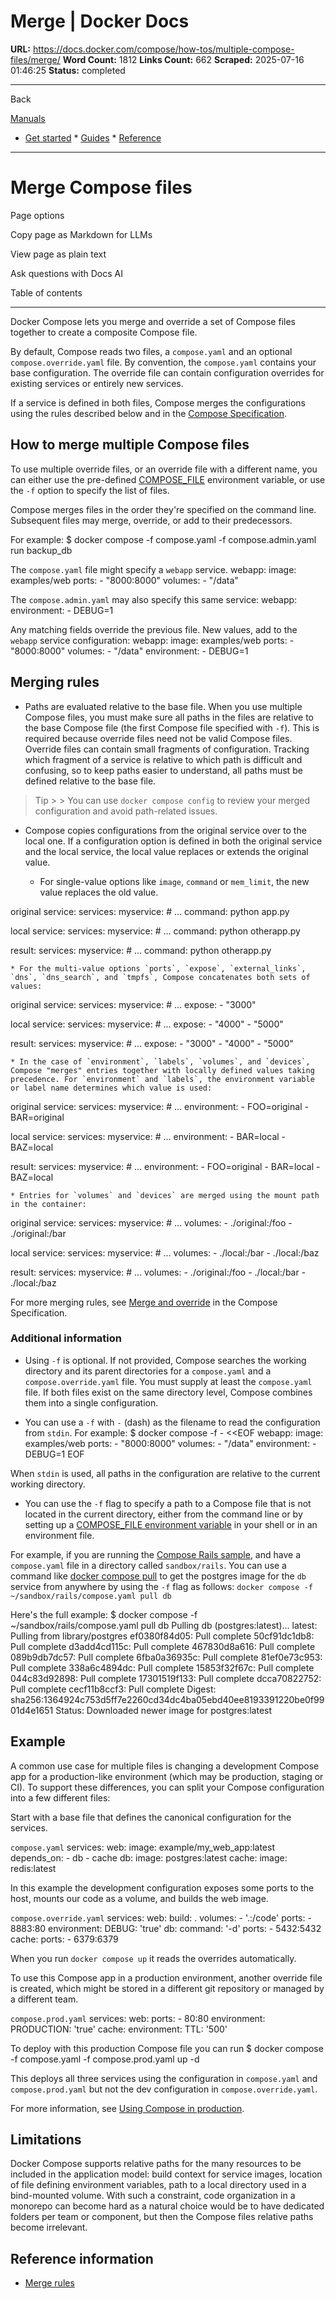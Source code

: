 # Merge | Docker Docs

**URL:** https://docs.docker.com/compose/how-tos/multiple-compose-files/merge/
**Word Count:** 1812
**Links Count:** 662
**Scraped:** 2025-07-16 01:46:25
**Status:** completed

---

Back

[Manuals](https://docs.docker.com/manuals/)

  * [Get started](https://docs.docker.com/get-started/)   * [Guides](https://docs.docker.com/guides/)   * [Reference](https://docs.docker.com/reference/)

* * *

# Merge Compose files

Page options

Copy page as Markdown for LLMs

View page as plain text

Ask questions with Docs AI

Table of contents

* * *

Docker Compose lets you merge and override a set of Compose files together to create a composite Compose file.

By default, Compose reads two files, a `compose.yaml` and an optional `compose.override.yaml` file. By convention, the `compose.yaml` contains your base configuration. The override file can contain configuration overrides for existing services or entirely new services.

If a service is defined in both files, Compose merges the configurations using the rules described below and in the [Compose Specification](https://docs.docker.com/reference/compose-file/merge/).

## How to merge multiple Compose files

To use multiple override files, or an override file with a different name, you can either use the pre-defined [COMPOSE\_FILE](https://docs.docker.com/compose/how-tos/environment-variables/envvars/#compose_file) environment variable, or use the `-f` option to specify the list of files.

Compose merges files in the order they're specified on the command line. Subsequent files may merge, override, or add to their predecessors.

For example:               $ docker compose -f compose.yaml -f compose.admin.yaml run backup_db     

The `compose.yaml` file might specify a `webapp` service.               webapp:       image: examples/web       ports:         - "8000:8000"       volumes:         - "/data"

The `compose.admin.yaml` may also specify this same service:               webapp:       environment:         - DEBUG=1

Any matching fields override the previous file. New values, add to the `webapp` service configuration:               webapp:       image: examples/web       ports:         - "8000:8000"       volumes:         - "/data"       environment:         - DEBUG=1

## Merging rules

  * Paths are evaluated relative to the base file. When you use multiple Compose files, you must make sure all paths in the files are relative to the base Compose file \(the first Compose file specified with `-f`\). This is required because override files need not be valid Compose files. Override files can contain small fragments of configuration. Tracking which fragment of a service is relative to which path is difficult and confusing, so to keep paths easier to understand, all paths must be defined relative to the base file.

> Tip >  > You can use `docker compose config` to review your merged configuration and avoid path-related issues.

  * Compose copies configurations from the original service over to the local one. If a configuration option is defined in both the original service and the local service, the local value replaces or extends the original value.

    * For single-value options like `image`, `command` or `mem_limit`, the new value replaces the old value.

original service:                      services:             myservice:               # ...               command: python app.py

local service:                      services:             myservice:               # ...               command: python otherapp.py

result:                      services:             myservice:               # ...               command: python otherapp.py

    * For the multi-value options `ports`, `expose`, `external_links`, `dns`, `dns_search`, and `tmpfs`, Compose concatenates both sets of values:

original service:                      services:             myservice:               # ...               expose:                 - "3000"

local service:                      services:             myservice:               # ...               expose:                 - "4000"                 - "5000"

result:                      services:             myservice:               # ...               expose:                 - "3000"                 - "4000"                 - "5000"

    * In the case of `environment`, `labels`, `volumes`, and `devices`, Compose "merges" entries together with locally defined values taking precedence. For `environment` and `labels`, the environment variable or label name determines which value is used:

original service:                      services:             myservice:               # ...               environment:                 - FOO=original                 - BAR=original

local service:                      services:             myservice:               # ...               environment:                 - BAR=local                 - BAZ=local

result:                      services:             myservice:               # ...               environment:                 - FOO=original                 - BAR=local                 - BAZ=local

    * Entries for `volumes` and `devices` are merged using the mount path in the container:

original service:                      services:             myservice:               # ...               volumes:                 - ./original:/foo                 - ./original:/bar

local service:                      services:             myservice:               # ...               volumes:                 - ./local:/bar                 - ./local:/baz

result:                      services:             myservice:               # ...               volumes:                 - ./original:/foo                 - ./local:/bar                 - ./local:/baz

For more merging rules, see [Merge and override](https://docs.docker.com/reference/compose-file/merge/) in the Compose Specification.

### Additional information

  * Using `-f` is optional. If not provided, Compose searches the working directory and its parent directories for a `compose.yaml` and a `compose.override.yaml` file. You must supply at least the `compose.yaml` file. If both files exist on the same directory level, Compose combines them into a single configuration.

  * You can use a `-f` with `-` \(dash\) as the filename to read the configuration from `stdin`. For example:                  $ docker compose -f - <<EOF           webapp:             image: examples/web             ports:              - "8000:8000"             volumes:              - "/data"             environment:              - DEBUG=1           EOF         

When `stdin` is used, all paths in the configuration are relative to the current working directory.

  * You can use the `-f` flag to specify a path to a Compose file that is not located in the current directory, either from the command line or by setting up a [COMPOSE\_FILE environment variable](https://docs.docker.com/compose/how-tos/environment-variables/envvars/#compose_file) in your shell or in an environment file.

For example, if you are running the [Compose Rails sample](https://github.com/docker/awesome-compose/tree/master/official-documentation-samples/rails/README.md), and have a `compose.yaml` file in a directory called `sandbox/rails`. You can use a command like [docker compose pull](https://docs.docker.com/reference/cli/docker/compose/pull/) to get the postgres image for the `db` service from anywhere by using the `-f` flag as follows: `docker compose -f ~/sandbox/rails/compose.yaml pull db`

Here's the full example:                  $ docker compose -f ~/sandbox/rails/compose.yaml pull db         Pulling db (postgres:latest)...         latest: Pulling from library/postgres         ef0380f84d05: Pull complete         50cf91dc1db8: Pull complete         d3add4cd115c: Pull complete         467830d8a616: Pull complete         089b9db7dc57: Pull complete         6fba0a36935c: Pull complete         81ef0e73c953: Pull complete         338a6c4894dc: Pull complete         15853f32f67c: Pull complete         044c83d92898: Pull complete         17301519f133: Pull complete         dcca70822752: Pull complete         cecf11b8ccf3: Pull complete         Digest: sha256:1364924c753d5ff7e2260cd34dc4ba05ebd40ee8193391220be0f9901d4e1651         Status: Downloaded newer image for postgres:latest         

## Example

A common use case for multiple files is changing a development Compose app for a production-like environment \(which may be production, staging or CI\). To support these differences, you can split your Compose configuration into a few different files:

Start with a base file that defines the canonical configuration for the services.

`compose.yaml`               services:       web:         image: example/my_web_app:latest         depends_on:           - db           - cache            db:         image: postgres:latest            cache:         image: redis:latest

In this example the development configuration exposes some ports to the host, mounts our code as a volume, and builds the web image.

`compose.override.yaml`               services:       web:         build: .         volumes:           - '.:/code'         ports:           - 8883:80         environment:           DEBUG: 'true'            db:         command: '-d'         ports:          - 5432:5432            cache:         ports:           - 6379:6379

When you run `docker compose up` it reads the overrides automatically.

To use this Compose app in a production environment, another override file is created, which might be stored in a different git repository or managed by a different team.

`compose.prod.yaml`               services:       web:         ports:           - 80:80         environment:           PRODUCTION: 'true'            cache:         environment:           TTL: '500'

To deploy with this production Compose file you can run               $ docker compose -f compose.yaml -f compose.prod.yaml up -d     

This deploys all three services using the configuration in `compose.yaml` and `compose.prod.yaml` but not the dev configuration in `compose.override.yaml`.

For more information, see [Using Compose in production](https://docs.docker.com/compose/how-tos/production/).

## Limitations

Docker Compose supports relative paths for the many resources to be included in the application model: build context for service images, location of file defining environment variables, path to a local directory used in a bind-mounted volume. With such a constraint, code organization in a monorepo can become hard as a natural choice would be to have dedicated folders per team or component, but then the Compose files relative paths become irrelevant.

## Reference information

  * [Merge rules](https://docs.docker.com/reference/compose-file/merge/)
